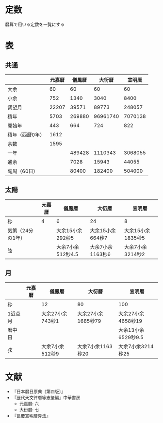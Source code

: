 # 定数

暦算で用いる定数を一覧にする

# 表

## 共通

|                   | 元嘉暦 | 儀鳳暦              | 大衍暦              | 宣明暦               |
|-------------------|--------|-------------------|--------------------|---------------------|
| 大余              | 60     | 60                | 60                 | 60                  |
| 小余              | 752    | 1340              | 3040               | 8400                |
| 朔望月            | 22207  | 39571             | 89773              | 248057              |
| 積年              | 5703   | 269880            | 96961740           | 7070138             |
| 開始年            | 443    | 664               | 724                | 822                 |
| 積年（西暦0年）     | 1612   |                   |                    |                     |
| 余数              | 1595   |                   |                    |                     |
| 一年              |        | 489428            | 1110343            | 3068055             |
| 通余              |        | 7028              | 15943              | 44055               |
| 旬周（60日）       |        | 80400             | 182400             | 504000              |

## 太陽

|                   | 元嘉暦 | 儀鳳暦              | 大衍暦              | 宣明暦               |
|-------------------|--------|-------------------|--------------------|---------------------|
| 秒                | 4      | 6                 | 24                 | 8                   |
| 気策（24分の1年）   |        | 大余15小余292秒5  | 大余15小余664秒7      | 大余15小余1835秒5    |
| 弦                |        | 大余7小余512秒4.5 | 大余7小余1163秒6      | 大余7小余3214秒2     |

## 月

|                   | 元嘉暦 | 儀鳳暦              | 大衍暦              | 宣明暦               |
|-------------------|--------|-------------------|--------------------|---------------------|
| 秒               |        | 12                | 80                 | 100                 |
| 1近点月           |        | 大余27小余743秒1    | 大余27小余1685秒79  | 大余27小余4658秒19    |
| 暦中日            |        |                   |                    | 大余13小余6529秒9.5  |
| 弦               |        | 大余7小余512秒9     | 大余7小余1163秒20    | 大余7小余3214秒25    |

# 文献

* 『日本暦日原典〔第四版〕』
* 『歴代天文律暦等志彙編』中華書房
  * 元嘉暦: 六
  * 大衍暦: 七
* 『長慶宣明暦算法』
